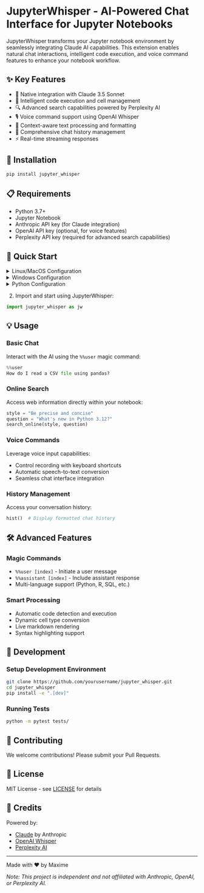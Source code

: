 # JupyterWhisper - AI-Powered Chat Interface for Jupyter Notebooks

JupyterWhisper transforms your Jupyter notebook environment by seamlessly integrating Claude AI capabilities. This extension enables natural chat interactions, intelligent code execution, and voice command features to enhance your notebook workflow.

## ✨ Key Features

- 🤖 Native integration with Claude 3.5 Sonnet
- 🎯 Intelligent code execution and cell management 
- 🔍 Advanced search capabilities powered by Perplexity AI
- 🎙️ Voice command support using OpenAI Whisper
- 📝 Context-aware text processing and formatting
- 💬 Comprehensive chat history management
- ⚡ Real-time streaming responses

## 🚀 Installation

```bash
pip install jupyter_whisper
```
## 📋 Requirements

- Python 3.7+
- Jupyter Notebook
- Anthropic API key (for Claude integration)
- OpenAI API key (optional, for voice features) 
- Perplexity API key (required for advanced search capabilities)

## 🏁 Quick Start

<details>
<summary>Linux/MacOS Configuration</summary>

```bash
# Add to ~/.bashrc or ~/.zshrc
echo 'export ANTHROPIC_API_KEY="your-key-here"' >> ~/.bashrc
echo 'export OPENAI_API_KEY="your-key-here"' >> ~/.bashrc  # Optional for voice features
echo 'export PERPLEXITY_API_KEY="your-key-here"' >> ~/.bashrc  # For search features
source ~/.bashrc
```
</details>

<details>
<summary>Windows Configuration</summary>

```powershell
# Run in PowerShell as administrator
[Environment]::SetEnvironmentVariable("ANTHROPIC_API_KEY", "your-key-here", "User")
[Environment]::SetEnvironmentVariable("OPENAI_API_KEY", "your-key-here", "User")
[Environment]::SetEnvironmentVariable("PERPLEXITY_API_KEY", "your-key-here", "User")
```
</details>

<details>
<summary>Python Configuration</summary>

```python
import os

# Set environment variables programmatically
os.environ["ANTHROPIC_API_KEY"] = "your-key-here"
os.environ["OPENAI_API_KEY"] = "your-key-here"      # Optional for voice
os.environ["PERPLEXITY_API_KEY"] = "your-key-here"  # For search
```
</details>

2. Import and start using JupyterWhisper:

```python
import jupyter_whisper as jw
```

## 💡 Usage

### Basic Chat

Interact with the AI using the `%%user` magic command:

```python
%%user
How do I read a CSV file using pandas?
```

### Online Search

Access web information directly within your notebook:

```python
style = "Be precise and concise"
question = "What's new in Python 3.12?"
search_online(style, question)
```

### Voice Commands

Leverage voice input capabilities:
- Control recording with keyboard shortcuts
- Automatic speech-to-text conversion
- Seamless chat interface integration

### History Management

Access your conversation history:

```python
hist()  # Display formatted chat history
```

## 🛠️ Advanced Features

### Magic Commands

- `%%user [index]` - Initiate a user message
- `%%assistant [index]` - Include assistant response
- Multi-language support (Python, R, SQL, etc.)

### Smart Processing

- Automatic code detection and execution
- Dynamic cell type conversion
- Live markdown rendering
- Syntax highlighting support

## 🔧 Development

### Setup Development Environment

```bash
git clone https://github.com/yourusername/jupyter_whisper.git
cd jupyter_whisper
pip install -e ".[dev]"
```

### Running Tests

```bash
python -m pytest tests/
```

## 🤝 Contributing

We welcome contributions! Please submit your Pull Requests.

## 📄 License

MIT License - see [LICENSE](LICENSE) for details

## 🙏 Credits

Powered by:
- [Claude](https://anthropic.com/claude) by Anthropic
- [OpenAI Whisper](https://openai.com/research/whisper)
- [Perplexity AI](https://perplexity.ai)

---

Made with ❤️ by Maxime

*Note: This project is independent and not affiliated with Anthropic, OpenAI, or Perplexity AI.*